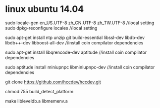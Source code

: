 # linux ubuntu 14.04

sudo locale-gen en_US.UTF-8 zh_CN.UTF-8 zh_TW.UTF-8   //local setting
sudo dpkg-reconfigure locales   //local setting


sudo apt-get install ntp unzip git build-essential libssl-dev libdb-dev libdb++-dev libboost-all-dev  //install coin compilator dependencies

sudo apt-get install libqrencode-dev aptitude   //install coin compilator dependencies


sudo aptitude install miniupnpc libminiupnpc-dev  //install coin compilator dependencies

git clone https://github.com/hccdev/hccdev.git 

chmod 755 build_detect_platform

make libleveldb.a libmemenv.a
